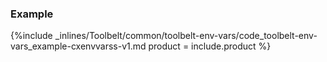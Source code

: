 


### Example

{%include _inlines/Toolbelt/common/toolbelt-env-vars/code_toolbelt-env-vars_example-cxenvvarss-v1.md  product = include.product %}
